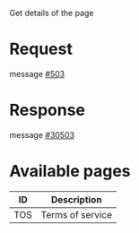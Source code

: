 Get details of the page

# Request
message [#503](../../proto/README.md#action_503)

# Response
message [#30503](../../proto/README.md#action_30503)

# Available pages
| ID  	| Description      	|
|-----	|------------------	|
| TOS 	| Terms of service 	|